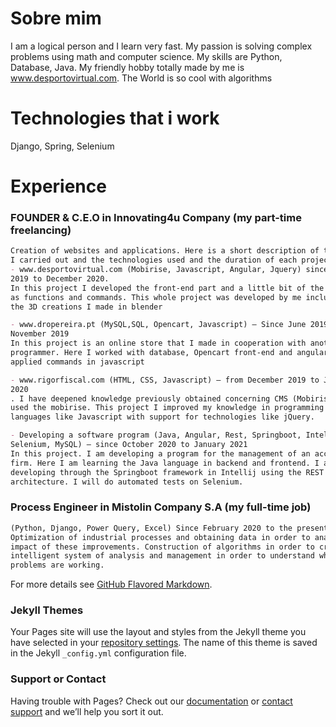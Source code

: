 # Sobre mim

I am a logical person and I learn very fast. My passion is solving complex problems using math and computer science. My skills are Python, Database, Java. My friendly hobby totally made by me is www.desportovirtual.com. 
The World is so cool with algorithms

# Technologies that i work

Django, Spring, Selenium

# Experience

### FOUNDER & C.E.O in Innovating4u Company (my part-time freelancing)

```markdown
Creation of websites and applications. Here is a short description of the projects
I carried out and the technologies used and the duration of each project
- www.desportovirtual.com (Mobirise, Javascript, Angular, Jquery) since January
2019 to December 2020.
In this project I developed the front-end part and a little bit of the back-end part
as functions and commands. This whole project was developed by me including
the 3D creations I made in blender

- www.dropereira.pt (MySQL,SQL, Opencart, Javascript) – Since June 2019 to
November 2019
In this project is an online store that I made in cooperation with another
programmer. Here I worked with database, Opencart front-end and angular. I also
applied commands in javascript

- www.rigorfiscal.com (HTML, CSS, Javascript) – from December 2019 to June
2020
. I have deepened knowledge previously obtained concerning CMS (Mobirise). I
used the mobirise. This project I improved my knowledge in programming
languages like Javascript with support for technologies like jQuery.

- Developing a software program (Java, Angular, Rest, Springboot, Intellij,
Selenium, MySQL) – since October 2020 to January 2021
In this project. I am developing a program for the management of an accounting
firm. Here I am learning the Java language in backend and frontend. I am
developing through the Springboot framework in Intellij using the REST
architecture. I will do automated tests on Selenium.
```
### Process Engineer in Mistolin Company S.A (my full-time job)

```markdown
(Python, Django, Power Query, Excel) Since February 2020 to the present
Optimization of industrial processes and obtaining data in order to analyze the
impact of these improvements. Construction of algorithms in order to create an
intelligent system of analysis and management in order to understand which
problems are working.
```
For more details see [GitHub Flavored Markdown](https://guides.github.com/features/mastering-markdown/).

### Jekyll Themes

Your Pages site will use the layout and styles from the Jekyll theme you have selected in your [repository settings](https://github.com/AndreRibau1/profile/settings). The name of this theme is saved in the Jekyll `_config.yml` configuration file.

### Support or Contact

Having trouble with Pages? Check out our [documentation](https://docs.github.com/categories/github-pages-basics/) or [contact support](https://support.github.com/contact) and we’ll help you sort it out.
